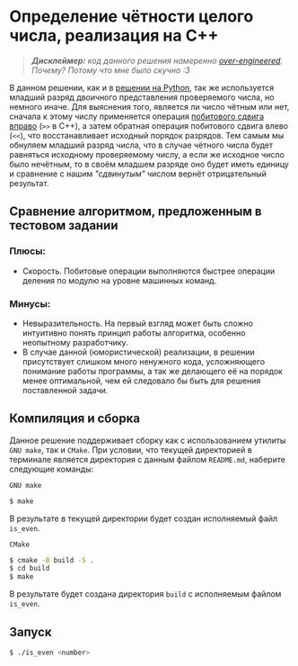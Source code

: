 # Определение чётности целого числа, реализация на C++

> <i><b>Дисклеймер:</b> код данного решения намеренно [over-engineered](https://en.wikipedia.org/wiki/Overengineering).
> Почему? Потому что мне было скучно :3</i>

В данном решении, как и в [решении на Python](../py/README.md), так же используется младший разряд двоичного
представления проверяемого числа, но немного иначе. Для выяснения того, является ли число чётным или нет,
сначала к этому числу применяется операция
[побитового сдвига вправо](https://en.wikipedia.org/wiki/Bitwise_operations_in_C#Shift_operators) (`>>` в C++),
а затем обратная операция побитового сдвига влево (`<<`), что восстанавливает исходный порядок разрядов.
Тем самым мы обнуляем младший разряд числа, что в случае чётного числа будет равняться исходному проверяемому числу,
а если же исходное число было нечётным, то в своём младшем разряде оно будет иметь единицу и сравнение с нашим
_"сдвинутым"_ числом вернёт отрицательный результат.

## Сравнение алгоритмом, предложенным в тестовом задании

### Плюсы:

- Скорость. Побитовые операции выполняются быстрее операции деления по модулю на уровне машинных команд.

### Минусы:

- Невыразительность. На первый взгляд может быть сложно интуитивно понять принцип работы алгоритма,
  особенно неопытному разработчику.
- В случае данной (юмористической) реализации, в решении присутствует слишком много ненужного кода, усложняющего
понимание работы программы, а так же делающего её на порядок менее оптимальной, чем ей следовало бы быть для решения
поставленной задачи.

## Компиляция и сборка

Данное решение поддерживает сборку как с использованием утилиты `GNU make`, так и `CMake`.
При условии, что текущей директорией в терминале является директория с данным файлом `README.md`,
наберите следующие команды:

`GNU make`

```bash
$ make
```

В результате в текущей директории будет создан исполняемый файл `is_even`.

`CMake`

```bash
$ cmake -B build -S .
$ cd build
$ make
```

В результате будет создана директория `build` с исполняемым файлом `is_even`.

## Запуск

```bash
$ ./is_even <number>
```
